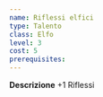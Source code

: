 ```yaml
---
name: Riflessi elfici
type: Talento
class: Elfo
level: 3
cost: 5
prerequisites: 
---
```


**Descrizione**
+1 Riflessi